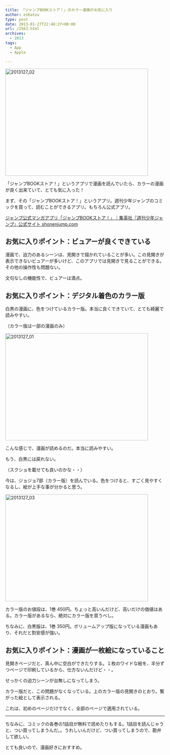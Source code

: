 ```yaml
---
title: 「ジャンプBOOKストア！」のカラー漫画がお気に入り
author: eiKatou
type: post
date: 2013-01-27T22:48:27+00:00
url: /2563.html
archives:
  - 2013
tags:
  - App
  - Apple

---
```

<img src="/uploads/2013/01/2013127_02.jpg" alt="2013127_02" width="451" height="338" class="alignnone size-full wp-image-2565" srcset="/uploads/2013/01/2013127_02.jpg 451w, /uploads/2013/01/2013127_02-300x224.jpg 300w" sizes="(max-width: 451px) 100vw, 451px" />
  
「ジャンプBOOKストア！」というアプリで漫画を読んでいたら、カラーの漫画が良く出来ていて、とても気に入った！

まず、その「ジャンプBOOKストア！」というアプリ。週刊少年ジャンプのコミックを買って、読むことができるアプリ。もちろん公式アプリ。
  
[ジャンプ公式マンガアプリ「ジャンプBOOKストア！」｜集英社『週刊少年ジャンプ』公式サイト shonenjump.com][1]

<!--more-->

## お気に入りポイント：ビュアーが良くできている

漫画で、迫力のあるシーンは、見開きで描かれていることが多い。この見開きが表示できないビュアーが多いけど、このアプリでは見開きで見ることができる。その他の操作性も問題ない。

文句なしの機能性で、ビュアーは満点。

## お気に入りポイント：デジタル着色のカラー版

白黒の漫画に、色をつけているカラー版。本当に良くできていて、とても綺麗で読みやすい。
  
（カラー版は一部の漫画のみ）

<img src="/uploads/2013/01/2013127_01.jpg" alt="2013127_01" width="451" height="338" class="alignnone size-full wp-image-2564" srcset="/uploads/2013/01/2013127_01.jpg 451w, /uploads/2013/01/2013127_01-300x224.jpg 300w" sizes="(max-width: 451px) 100vw, 451px" />
  
こんな感じで、漫画が読めるのだ。本当に読みやすい。
  
もう、白黒には戻れない。
  
（スクショを載せても良いのかな・・）

今は、ジョジョ7部（カラー版）を読んでいる。色をつけると、すごく見やすくなるし、絵が上手な事が分かると思う。

<img src="/uploads/2013/01/2013127_03.jpg" alt="2013127_03" width="451" height="338" class="alignnone size-full wp-image-2566" srcset="/uploads/2013/01/2013127_03.jpg 451w, /uploads/2013/01/2013127_03-300x224.jpg 300w" sizes="(max-width: 451px) 100vw, 451px" />
  
カラー版のお値段は、1巻 450円。ちょっと高いんだけど、高いだけの価値はある。カラー版があるなら、絶対にカラー版を買うべし。

ちなみに、白黒版は、1巻 350円。ボリュームアップ版になっている漫画もあり、それだと割安感が強い。

## お気に入りポイント：漫画が一枚絵になっていること

見開きページだと、真ん中に空白ができたりする。１枚のワイドな絵を、半分ずつページで印刷しているから、仕方ないんだけど・・。
  
せっかくの迫力シーンが台無しになってしまう。

カラー版だと、この問題がなくなっている。上のカラー版の見開きのとおり。繋がった絵として表示される。

これは、初めのページだけでなく、全部のページで適用されている。

* * *

ちなみに、コミックの各巻の1話目が無料で読めたりもする。1話目を読んじゃうと、つい買ってしまうんだ。。うれしいんだけど、つい買ってしまうので、勘弁して欲しい。 

とても良いので、漫画好きにおすすめ。

 [1]: http://www.shonenjump.com/j/sp_jumpbookstore/
